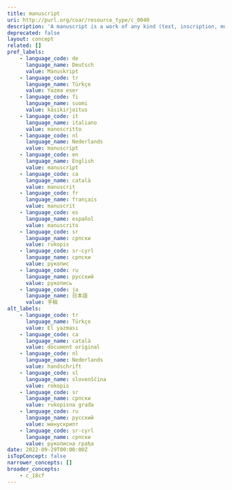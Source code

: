 ```yaml
---
title: manuscript
uri: http://purl.org/coar/resource_type/c_0040
description: 'A manuscript is a work of any kind (text, inscription, music score, map, etc.) written entirely by hand. [Source: https://products.abc-clio.com/ODLIS/odlis_m.aspx]'
deprecated: false
layout: concept
related: []
pref_labels:
    - language_code: de
      language_name: Deutsch
      value: Manuskript
    - language_code: tr
      language_name: Türkçe
      value: Yazma eser
    - language_code: fi
      language_name: suomi
      value: käsikirjoitus
    - language_code: it
      language_name: italiano
      value: manoscritto
    - language_code: nl
      language_name: Nederlands
      value: manuscript
    - language_code: en
      language_name: English
      value: manuscript
    - language_code: ca
      language_name: català
      value: manuscrit
    - language_code: fr
      language_name: français
      value: manuscrit
    - language_code: es
      language_name: español
      value: manuscrito
    - language_code: sr
      language_name: српски
      value: rukopis
    - language_code: sr-cyrl
      language_name: српски
      value: рукопис
    - language_code: ru
      language_name: русский
      value: рукопись
    - language_code: ja
      language_name: 日本語
      value: 手稿
alt_labels:
    - language_code: tr
      language_name: Türkçe
      value: El yazması
    - language_code: ca
      language_name: català
      value: document original
    - language_code: nl
      language_name: Nederlands
      value: handschrift
    - language_code: sl
      language_name: slovenščina
      value: rokopis
    - language_code: sr
      language_name: српски
      value: rukopisna građa
    - language_code: ru
      language_name: русский
      value: манускрипт
    - language_code: sr-cyrl
      language_name: српски
      value: рукописна грађа
date: 2022-09-29T00:00:00Z
isTopConcept: false
narrower_concepts: []
broader_concepts:
    - c_18cf
---
```


